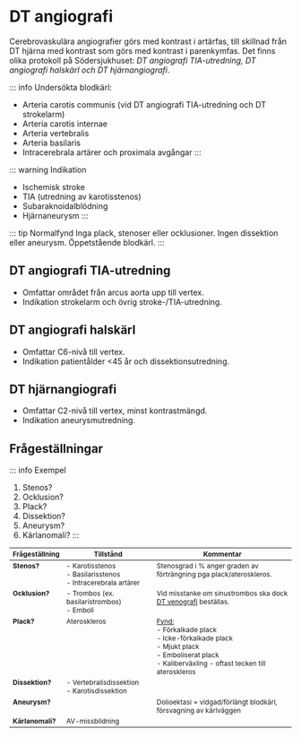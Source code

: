 # DT angiografi
Cerebrovaskulära angiografier görs med kontrast i artärfas, till skillnad från DT hjärna med kontrast som görs med kontrast i parenkymfas. Det finns olika protokoll på Södersjukhuset: <i>DT angiografi TIA-utredning, DT angiografi halskärl och DT hjärnangiografi</i>.

::: info Undersökta blodkärl:
- Arteria carotis communis (vid DT angiografi TIA-utredning och DT strokelarm)
- Arteria carotis internae
- Arteria vertebralis
- Arteria basilaris
- Intracerebrala artärer och proximala avgångar
:::

::: warning Indikation
- Ischemisk stroke
- TIA (utredning av karotisstenos)
- Subaraknoidalblödning 
- Hjärnaneurysm
:::

::: tip Normalfynd
Inga plack, stenoser eller ocklusioner. Ingen dissektion eller aneurysm. Öppetstående blodkärl.
:::


## DT angiografi TIA-utredning
- Omfattar området från arcus aorta upp till vertex.
- Indikation strokelarm och övrig stroke-/TIA-utredning.

## DT angiografi halskärl
- Omfattar C6-nivå till vertex.
- Indikation patientålder <45 år och dissektionsutredning.

## DT hjärnangiografi
- Omfattar C2-nivå till vertex, minst kontrastmängd.
- Indikation aneurysmutredning.


## Frågeställningar
::: info Exempel
1. Stenos?
2. Ocklusion?
3. Plack?
4. Dissektion?
5. Aneurysm?
6. Kärlanomali?
:::


| Frågeställning       | Tillstånd           | Kommentar  |
| ------------- |-------------| ------------- |
| <b>Stenos?</b>   | - Karotisstenos<br>- Basilarisstenos<br>- Intracerebrala artärer | Stenosgrad i % anger graden av förträngning pga plack/ateroskleros.| 
| <b>Ocklusion?</b>   | - Trombos (ex. basilaristrombos)<br>- Emboli| Vid misstanke om sinustrombos ska dock [DT venografi](dt-venografi-sinustrombos.md) beställas. | 
| <b>Plack?</b>   | Ateroskleros |<u>Fynd:</u><br>- Förkalkade plack<br>- Icke-förkalkade plack<br>- Mjukt plack<br>- Emboliserat plack<br>- Kaliberväxling - oftast tecken till ateroskleros| 
| <b>Dissektion?</b>   | - Vertebralisdissektion<br>- Karotisdissektion | | 
| <b>Aneurysm?</b>   |  | Dolioektasi = vidgad/förlängt blodkärl, försvagning av kärlväggen| 
| <b>Kärlanomali?</b>   | AV-missbildning| | 


<style> 
table {
    font-size: 12px;
}

table td {
    vertical-align: top;
}


</style>